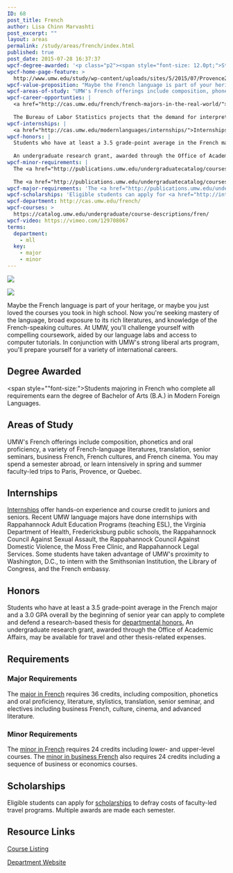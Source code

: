 ```yaml
---
ID: 68
post_title: French
author: Lisa Chinn Marvashti
post_excerpt: ""
layout: areas
permalink: /study/areas/french/index.html
published: true
post_date: 2015-07-28 16:37:37
wpcf-degree-awarded: '<p class="p2"><span style="font-size: 12.0pt;">Students majoring in French who complete all requirements earn the degree of Bachelor of Arts (B.A.) in Modern Foreign Languages.</span></p>'
wpcf-home-page-feature: >
  http://www.umw.edu/study/wp-content/uploads/sites/5/2015/07/Provence2Paris20152-1024x438e.jpg
wpcf-value-proposition: "Maybe the French language is part of your heritage, or maybe you just loved the courses you took in high school. Now you're seeking mastery of the language, broad exposure to its rich literatures, and knowledge of  the French-speaking cultures. At UMW, you'll challenge yourself with compelling coursework, aided by our language labs and access to computer tutorials. In  conjunction with UMW's strong liberal arts program, you'll prepare yourself for a variety of international careers."
wpcf-areas-of-study: "UMW's French offerings include composition, phonetics and oral proficiency, a variety of French-language literatures, translation, senior seminars, business French, French cultures, and French cinema. You may spend a semester abroad, or learn intensively in spring and summer faculty-led trips to Paris, Provence, or Quebec."
wpcf-career-opportunties: |
  <a href="http://cas.umw.edu/french/french-majors-in-the-real-world/">Recent UMW French graduates</a> work in interpreting, translating, research, social services, education, the tourism industry, government agencies, the Peace Corps, and international business.
  
  The Bureau of Labor Statistics projects that the demand for interpreters and translators <a href="http://www.bls.gov/ooh/media-and-communication/interpreters-and-translators.htm">will increase by more than 46 percent</a> between 2012 and 2022, making this field one of the fastest-growing occupations. In 2012, the median annual wage in this field was $45,430.
wpcf-internships: |
  <a href="http://cas.umw.edu/modernlanguages/internships/">Internships</a> offer hands-on experience and course credit to juniors and seniors. Recent UMW language majors have done internships with Rappahannock Adult Education Programs (teaching ESL), the Virginia Department of Health, Fredericksburg public schools, the Rappahannock Council Against Sexual Assault, the Rappahannock Council Against Domestic Violence, the Moss Free Clinic, and Rappahannock Legal Services. Some students have taken advantage of UMW's proximity to Washington, D.C., to intern with the Smithsonian Institution, the Library of Congress, and the French embassy.
wpcf-honors: |
  Students who have at least a 3.5 grade-point average in the French major and a 3.0 GPA overall by the beginning of senior year can apply to complete and defend a research-based thesis for <a href="http://cas.umw.edu/modernlanguages/departmental-honors/">departmental honors.</a>
  
  An undergraduate research grant, awarded through the Office of Academic Affairs, may be available for travel and other thesis-related expenses.
wpcf-minor-requirements: |
  The <a href="http://publications.umw.edu/undergraduatecatalog/courses-of-study/minors/fren/">minor in French</a> requires 24 credits including lower- and upper-level courses.
  
  The <a href="http://publications.umw.edu/undergraduatecatalog/courses-of-study/minors/bus-fren/">minor in business French</a> also requires 24 credits including a sequence of business or economics courses.
wpcf-major-requirements: 'The <a href="http://publications.umw.edu/undergraduatecatalog/courses-of-study/majors/fren/">major in French</a> requires 36 credits, including composition, phonetics and oral proficiency, literature, stylistics, translation, senior seminar, and electives including business French, culture, cinema, and advanced literature.'
wpcf-scholarships: 'Eligible students can apply for <a href="http://international.umw.edu/study-abroad-2/scholarships/umw-facultyled-program-study-abroad-scholarship/">scholarships</a> to defray costs of faculty-led travel programs. Multiple awards are made each semester.'
wpcf-department: http://cas.umw.edu/french/
wpcf-courses: >
  https://catalog.umw.edu/undergraduate/course-descriptions/fren/
wpcf-video: https://vimeo.com/129708067
terms:
  department:
    - mll
  key:
    - major
    - minor
---
```


<!-- Types Custom Fields: -->
[![](http://www.umw.edu/study/wp-content/uploads/sites/5/2015/07/Provence2Paris20152-1024x438e.jpg)](http://www.umw.edu/study/wp-content/uploads/sites/5/2015/07/Provence2Paris20152-1024x438e.jpg)
<!-- End home-page-feature -->

<!-- video -->
[![](https://i.vimeocdn.com/video/521295645_960.jpg)](https://vimeo.com/129708067)
<!-- End video -->

<!-- value-proposition -->
Maybe the French language is part of your heritage, or maybe you just loved the courses you took in high school. Now you\'re seeking mastery of the language, broad exposure to its rich literatures, and knowledge of the French-speaking cultures. At UMW, you\'ll challenge yourself with compelling coursework, aided by our language labs and access to computer tutorials. In conjunction with UMW\'s strong liberal arts program, you\'ll prepare yourself for a variety of international careers.
<!-- End value-proposition -->

<!-- degree-awarded -->
## Degree Awarded
<span style=""font-size:">Students majoring in French who complete all requirements earn the degree of Bachelor of Arts (B.A.) in Modern Foreign Languages.</span>
<!-- End degree-awarded -->
<!-- areas-of-study -->
## Areas of Study
UMW\'s French offerings include composition, phonetics and oral proficiency, a variety of French-language literatures, translation, senior seminars, business French, French cultures, and French cinema. You may spend a semester abroad, or learn intensively in spring and summer faculty-led trips to Paris, Provence, or Quebec.
<!-- End areas-of-study -->

<!-- internships -->
## Internships
[Internships]("http://cas.umw.edu/modernlanguages/internships/") offer hands-on experience and course credit to juniors and seniors. Recent UMW language majors have done internships with Rappahannock Adult Education Programs (teaching ESL), the Virginia Department of Health, Fredericksburg public schools, the Rappahannock Council Against Sexual Assault, the Rappahannock Council Against Domestic Violence, the Moss Free Clinic, and Rappahannock Legal Services. Some students have taken advantage of UMW\'s proximity to Washington, D.C., to intern with the Smithsonian Institution, the Library of Congress, and the French embassy.
<!-- End internships -->

<!-- honors -->
## Honors
Students who have at least a 3.5 grade-point average in the French major and a 3.0 GPA overall by the beginning of senior year can apply to complete and defend a research-based thesis for [departmental honors.]("http://cas.umw.edu/modernlanguages/departmental-honors/") An undergraduate research grant, awarded through the Office of Academic Affairs, may be available for travel and other thesis-related expenses.
<!-- End honors -->

<!-- requirements -->
## Requirements

<!-- major-requirements -->
### Major Requirements
The [major in French]("http://publications.umw.edu/undergraduatecatalog/courses-of-study/majors/fren/") requires 36 credits, including composition, phonetics and oral proficiency, literature, stylistics, translation, senior seminar, and electives including business French, culture, cinema, and advanced literature.
<!-- End major-requirements -->

<!-- minor-requirements -->
### Minor Requirements
The [minor in French]("http://publications.umw.edu/undergraduatecatalog/courses-of-study/minors/fren/") requires 24 credits including lower- and upper-level courses. The [minor in business French]("http://publications.umw.edu/undergraduatecatalog/courses-of-study/minors/bus-fren/") also requires 24 credits including a sequence of business or economics courses.
<!-- End minor-requirements -->

<!-- End requirements -->

<!-- scholarships -->
## Scholarships
Eligible students can apply for [scholarships]("http://international.umw.edu/study-abroad-2/scholarships/umw-facultyled-program-study-abroad-scholarship/") to defray costs of faculty-led travel programs. Multiple awards are made each semester.
<!-- End scholarships -->

<!-- resource-links -->
## Resource Links

<!-- courses -->
[Course Listing](https://catalog.umw.edu/undergraduate/course-descriptions/fren/)

<!-- End courses -->


<!-- department -->
[Department Website](http://cas.umw.edu/french/)

<!-- End department -->

<!-- End resource-links -->

<!-- End Types Custom Fields -->